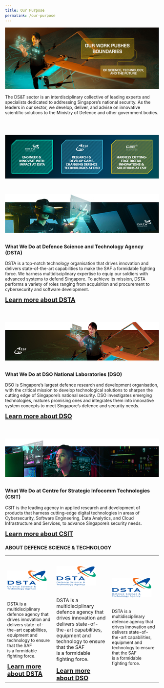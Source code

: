 ```yaml
---
title: Our Purpose
permalink: /our-purpose
---
```

![Alt text for image on Isomer site](/images/banner_purpose.png)
<p style="margin-bottom:4rem;">The DS&T sector is an interdisciplinary collective of leading experts and specialists dedicated to addressing Singapore’s national security. As the leaders in our sector, we develop, deliver, and advise on innovative scientific solutions to the Ministry of Defence and other government bodies. </p>
<img src="images/purpose-banner-2.png"  style="margin-bottom:3rem;"/>

<img src="images/purpose-dsta.png"/>
<h3 style="font-weight:bold;margin-top:2rem;">What We Do at Defence Science and Technology Agency (DSTA)</h3>
<p style="margin-top:1rem;">DSTA is a top-notch technology organisation that drives innovation and delivers state-of-the-art capabilities to make the SAF a formidable fighting force. We harness multidisciplinary expertise to equip our soldiers with advanced systems to defend Singapore. To achieve its mission, DSTA performs a variety of roles ranging from acquisition and procurement to cybersecurity and software development.</p>
<a href="https://www.dsta.gov.sg/home" target="_blank" style="font-weight:bold;font-size:1.25rem;">Learn more about DSTA</a>
	

<img src="/images/purpose-dso.png" style="margin-top:3.75rem;"/>
<h3 style="font-weight:bold;margin-top:2rem;">What We Do at DSO National Laboratories (DSO)</h3>
<p style="margin-top:1rem;">DSO is Singapore’s largest defence research and development organisation, with the critical mission to develop technological solutions to sharpen the cutting edge of Singapore’s national security. DSO investigates emerging technologies, matures promising ones and integrates them into innovative system concepts to meet Singapore’s defence and security needs.</p>
<a href="https://www.dso.org.sg" target="_blank" style="font-weight:bold;font-size:1.25rem;">Learn more about DSO</a>

<img src="images/purpose-csit.png" style="margin-top:3.75rem;"/>
<h3 style="font-weight:bold;margin-top:2rem;">What We Do at Centre for Strategic Infocomm Technologies (CSIT) </h3>
<p style="margin-top:1rem;">CSIT is the leading agency in applied research and development of products that harness cutting-edge digital technologies in areas of Cybersecurity, Software Engineering, Data Analytics, and Cloud Infrastructure and Services, to advance Singapore’s security needs.</p>
<a href="https://www.csit.gov.sg" target="_blank" style="font-weight:bold;margin-bottom:60px;font-size:1.25rem;">Learn more about CSIT</a>

<h3 style="font-weight:bold;">ABOUT DEFENCE SCIENCE & TECHNOLOGY</h3>
<table>
	<tr>
		<td>
			<img src="/images/dsta-logo.png" style="margin:2rem 0 1.25rem 0;"/>
			<p>DSTA is a multidisciplinary defence agency that drives innovation and delivers state-of-the-art capabilities, equipment and technology to ensure that the SAF is a formidable fighting force.</p>
			<a href="https://www.dsta.gov.sg/home" target="_blank" style="font-weight:bold;font-size:1.25rem;">Learn more about DSTA</a>
		</td>
		<td>
			<img src="/images/dsta-logo.png" style="margin:2rem 0 1.25rem 0;"/>
			<p style="font-size:1rem;line-height:1.2">DSTA is a multidisciplinary defence agency that drives innovation and delivers state-of-the-art capabilities, equipment and technology to ensure that the SAF is a formidable fighting force.</p>
				<a href="https://www.dso.org.sg" target="_blank" style="font-weight:bold;font-size:1.25rem;">Learn more about DSO</a>
		</td>
		<td>
			<img src="/images/dsta-logo.png" style="margin:2rem 0 1.25rem 0;"/>
			<p>DSTA is a multidisciplinary defence agency that drives innovation and delivers state-of-the-art capabilities, equipment and technology to ensure that the SAF is a formidable fighting force.</p>
		</td>
	</tr>
	</table>